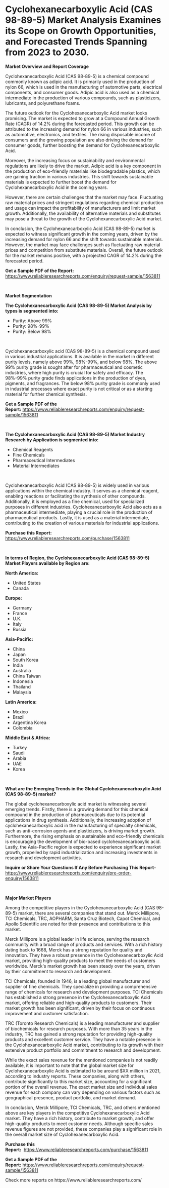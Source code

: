 <p><h1>Cyclohexanecarboxylic Acid (CAS 98-89-5) Market Analysis Examines its Scope on Growth Opportunities, and Forecasted Trends Spanning from 2023 to 2030.</h1></p><p><strong>Market Overview and Report Coverage</strong></p>
<p><p>Cyclohexanecarboxylic Acid (CAS 98-89-5) is a chemical compound commonly known as adipic acid. It is primarily used in the production of nylon 66, which is used in the manufacturing of automotive parts, electrical components, and consumer goods. Adipic acid is also used as a chemical intermediate in the production of various compounds, such as plasticizers, lubricants, and polyurethane foams.</p><p>The future outlook for the Cyclohexanecarboxylic Acid market looks promising. The market is expected to grow at a Compound Annual Growth Rate (CAGR) of 14.2% during the forecasted period. This growth can be attributed to the increasing demand for nylon 66 in various industries, such as automotive, electronics, and textiles. The rising disposable income of consumers and the growing population are also driving the demand for consumer goods, further boosting the demand for Cyclohexanecarboxylic Acid.</p><p>Moreover, the increasing focus on sustainability and environmental regulations are likely to drive the market. Adipic acid is a key component in the production of eco-friendly materials like biodegradable plastics, which are gaining traction in various industries. This shift towards sustainable materials is expected to further boost the demand for Cyclohexanecarboxylic Acid in the coming years.</p><p>However, there are certain challenges that the market may face. Fluctuating raw material prices and stringent regulations regarding chemical production and usage can impact the profitability of manufacturers and limit market growth. Additionally, the availability of alternative materials and substitutes may pose a threat to the growth of the Cyclohexanecarboxylic Acid market.</p><p>In conclusion, the Cyclohexanecarboxylic Acid (CAS 98-89-5) market is expected to witness significant growth in the coming years, driven by the increasing demand for nylon 66 and the shift towards sustainable materials. However, the market may face challenges such as fluctuating raw material prices and competition from substitute materials. Overall, the future outlook for the market remains positive, with a projected CAGR of 14.2% during the forecasted period.</p></p>
<p><strong>Get a Sample PDF of the Report:</strong> <a href="https://www.reliableresearchreports.com/enquiry/request-sample/1563811">https://www.reliableresearchreports.com/enquiry/request-sample/1563811</a></p>
<p>&nbsp;</p>
<p><strong>Market Segmentation</strong></p>
<p><strong>The Cyclohexanecarboxylic Acid (CAS 98-89-5) Market Analysis by types is segmented into:</strong></p>
<p><ul><li>Purity: Above 99%</li><li>Purity: 98%-99%</li><li>Purity: Below 98%</li></ul></p>
<p>&nbsp;</p>
<p><p>Cyclohexanecarboxylic acid (CAS 98-89-5) is a chemical compound used in various industrial applications. It is available in the market in different purity levels, namely above 99%, 98%-99%, and below 98%. The above 99% purity grade is sought after for pharmaceutical and cosmetic industries, where high purity is crucial for safety and efficacy. The 98%-99% purity grade finds applications in the production of dyes, pigments, and fragrances. The below 98% purity grade is commonly used in industrial processes where exact purity is not critical or as a starting material for further chemical synthesis.</p></p>
<p><strong>Get a Sample PDF of the Report:</strong>&nbsp;<a href="https://www.reliableresearchreports.com/enquiry/request-sample/1563811">https://www.reliableresearchreports.com/enquiry/request-sample/1563811</a></p>
<p>&nbsp;</p>
<p><strong>The Cyclohexanecarboxylic Acid (CAS 98-89-5) Market Industry Research by Application is segmented into:</strong></p>
<p><ul><li>Chemical Reagents</li><li>Fine Chemicals</li><li>Pharmaceutical Intermediates</li><li>Material Intermediates</li></ul></p>
<p>&nbsp;</p>
<p><p>Cyclohexanecarboxylic Acid (CAS 98-89-5) is widely used in various applications within the chemical industry. It serves as a chemical reagent, enabling reactions or facilitating the synthesis of other compounds. Additionally, it is employed as a fine chemical, used for specialized purposes in different industries. Cyclohexanecarboxylic Acid also acts as a pharmaceutical intermediate, playing a crucial role in the production of pharmaceutical products. Lastly, it is used as a material intermediate, contributing to the creation of various materials for industrial applications.</p></p>
<p><strong>Purchase this Report:</strong>&nbsp; <a href="https://www.reliableresearchreports.com/purchase/1563811">https://www.reliableresearchreports.com/purchase/1563811</a></p>
<p>&nbsp;</p>
<p><strong>In terms of Region, the Cyclohexanecarboxylic Acid (CAS 98-89-5) Market Players available by Region are:</strong></p>
<p>
    <p> <strong> North America: </strong>
        <ul>
            <li>United States</li>
            <li>Canada</li>
        </ul>
        </p> 
    <p> <strong> Europe: </strong>
        <ul>
            <li>Germany</li>
            <li>France</li>
            <li>U.K.</li>
            <li>Italy</li>
            <li>Russia</li>
        </ul>
        </p> 
    <p> <strong> Asia-Pacific: </strong>
        <ul>
            <li>China</li>
            <li>Japan</li>
            <li>South Korea</li>
            <li>India</li>
            <li>Australia</li>
            <li>China Taiwan</li>
            <li>Indonesia</li>
            <li>Thailand</li>
            <li>Malaysia</li>
        </ul>
        </p> 
    <p> <strong> Latin America: </strong>
        <ul>
            <li>Mexico</li>
            <li>Brazil</li>
            <li>Argentina Korea</li>
            <li>Colombia</li>
        </ul>
        </p> 
    <p> <strong> Middle East & Africa: </strong>
        <ul>
            <li>Turkey</li>
            <li>Saudi</li>
            <li>Arabia</li>
            <li>UAE</li>
            <li>Korea</li>
        </ul>
    </p>
    </p>
<p>&nbsp;</p>
<p><strong>What are the Emerging Trends in the Global Cyclohexanecarboxylic Acid (CAS 98-89-5) market?</strong></p>
<p><p>The global cyclohexanecarboxylic acid market is witnessing several emerging trends. Firstly, there is a growing demand for this chemical compound in the production of pharmaceuticals due to its potential applications in drug synthesis. Additionally, the increasing adoption of cyclohexanecarboxylic acid in the manufacturing of specialty chemicals, such as anti-corrosion agents and plasticizers, is driving market growth. Furthermore, the rising emphasis on sustainable and eco-friendly chemicals is encouraging the development of bio-based cyclohexanecarboxylic acid. Lastly, the Asia-Pacific region is expected to experience significant market growth, propelled by rapid industrialization and increasing investments in research and development activities.</p></p>
<p><strong>Inquire or Share Your Questions If Any Before Purchasing This Report</strong>- <a href="https://www.reliableresearchreports.com/enquiry/pre-order-enquiry/1563811">https://www.reliableresearchreports.com/enquiry/pre-order-enquiry/1563811</a></p>
<p>&nbsp;</p>
<p><strong>Major Market Players</strong></p>
<p><p>Among the competitive players in the Cyclohexanecarboxylic Acid (CAS 98-89-5) market, there are several companies that stand out. Merck Millipore, TCI Chemicals, TRC, AOPHARM, Santa Cruz Biotech, Capot Chemical, and Apollo Scientific are noted for their presence and contributions to this market.</p><p>Merck Millipore is a global leader in life science, serving the research community with a broad range of products and services. With a rich history dating back to 1668, Merck has a strong reputation for quality and innovation. They have a robust presence in the Cyclohexanecarboxylic Acid market, providing high-quality products to meet the needs of customers worldwide. Merck's market growth has been steady over the years, driven by their commitment to research and development.</p><p>TCI Chemicals, founded in 1946, is a leading global manufacturer and supplier of fine chemicals. They specialize in providing a comprehensive range of chemicals for research and development purposes. TCI Chemicals has established a strong presence in the Cyclohexanecarboxylic Acid market, offering reliable and high-quality products to customers. Their market growth has been significant, driven by their focus on continuous improvement and customer satisfaction.</p><p>TRC (Toronto Research Chemicals) is a leading manufacturer and supplier of biochemicals for research purposes. With more than 35 years in the industry, TRC has gained a strong reputation for providing high-quality products and excellent customer service. They have a notable presence in the Cyclohexanecarboxylic Acid market, contributing to its growth with their extensive product portfolio and commitment to research and development.</p><p>While the exact sales revenue for the mentioned companies is not readily available, it is important to note that the global market size for Cyclohexanecarboxylic Acid is estimated to be around $XX million in 2021, according to industry reports. These companies, along with others, contribute significantly to this market size, accounting for a significant portion of the overall revenue. The exact market size and individual sales revenue for each company can vary depending on various factors such as geographical presence, product portfolio, and market demand.</p><p>In conclusion, Merck Millipore, TCI Chemicals, TRC, and others mentioned above are key players in the competitive Cyclohexanecarboxylic Acid market. They have a rich history, contribute to market growth, and offer high-quality products to meet customer needs. Although specific sales revenue figures are not provided, these companies play a significant role in the overall market size of Cyclohexanecarboxylic Acid.</p></p>
<p><strong>Purchase this Report:</strong>&nbsp;&nbsp;<a href="https://www.reliableresearchreports.com/purchase/1563811">https://www.reliableresearchreports.com/purchase/1563811</a></p>
<p></p>
<p><strong>Get a Sample PDF of the Report:</strong>&nbsp;<a href="https://www.reliableresearchreports.com/enquiry/request-sample/1563811">https://www.reliableresearchreports.com/enquiry/request-sample/1563811</a></p>
<p>Check more reports on https://www.reliableresearchreports.com/</p>